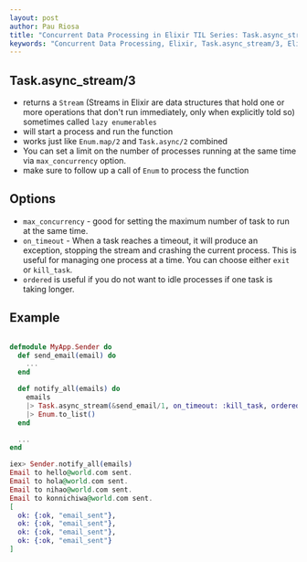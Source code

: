 ```yaml
---
layout: post
author: Pau Riosa
title: "Concurrent Data Processing in Elixir TIL Series: Task.async_stream/3"
keywords: "Concurrent Data Processing, Elixir, Task.async_stream/3, Elixir.Task"
---
```


## Task.async_stream/3

- returns a `Stream` (Streams in Elixir are data structures that hold one or more operations that don't run immediately, only when explicitly told so) sometimes called `lazy enumerables`
- will start a process and run the function
- works just like `Enum.map/2` and `Task.async/2` combined
- You can set a limit on the number of processes running at the same time via `max_concurrency` option.
- make sure to follow up a call of `Enum` to process the function

## Options

- `max_concurrency` - good for setting the maximum number of task to run at the same time.
- `on_timeout` - When a task reaches a timeout, it will produce an exception, stopping the stream and crashing the current process.
  This is useful for managing one process at a time. You can choose either `exit` or `kill_task`.
- `ordered` is useful if you do not want to idle processes if one task is taking longer.

## Example

```elixir

defmodule MyApp.Sender do
  def send_email(email) do
    ...
  end

  def notify_all(emails) do
    emails
    |> Task.async_stream(&send_email/1, on_timeout: :kill_task, ordered: false, max_concurrency: 1)
    |> Enum.to_list()
  end

  ...
end

iex> Sender.notify_all(emails)
Email to hello@world.com sent.
Email to hola@world.com sent.
Email to nihao@world.com sent.
Email to konnichiwa@world.com sent.
[
  ok: {:ok, "email_sent"},
  ok: {:ok, "email_sent"},
  ok: {:ok, "email_sent"},
  ok: {:ok, "email_sent"}
]

```
